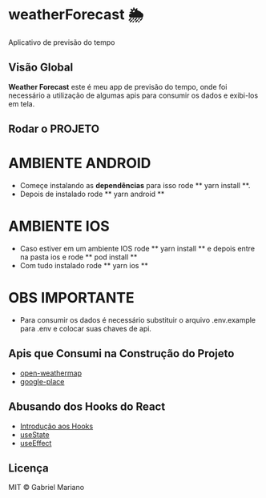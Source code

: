 # weatherForecast 🌦
Aplicativo de previsão do tempo

## Visão Global

**Weather Forecast** este é meu app de previsão do tempo, onde foi necessário a utilização de algumas apis para consumir os dados e exibi-los em tela.

## Rodar o PROJETO

 # AMBIENTE ANDROID
 - Começe instalando as **dependências** para isso rode ** yarn install **. 
 - Depois de instalado rode ** yarn android **
 
 # AMBIENTE IOS
 - Caso estiver em um ambiente IOS rode ** yarn install ** e depois entre na pasta ios e rode ** pod install **
 - Com tudo instalado rode ** yarn ios **

 # OBS IMPORTANTE
 - Para consumir os dados é necessário substituir o arquivo .env.example para .env e colocar suas chaves de api.

## Apis que Consumi na Construção do Projeto
- [open-weathermap](https://openweathermap.org/api)
- [google-place](https://console.cloud.google.com)

## Abusando dos Hooks do React
- [Introdução aos Hooks](https://pt-br.reactjs.org/docs/hooks-intro.html)
- [useState](https://pt-br.reactjs.org/docs/hooks-state.html)
- [useEffect](https://pt-br.reactjs.org/docs/hooks-effect.html)

## Licença 
MIT © Gabriel Mariano
